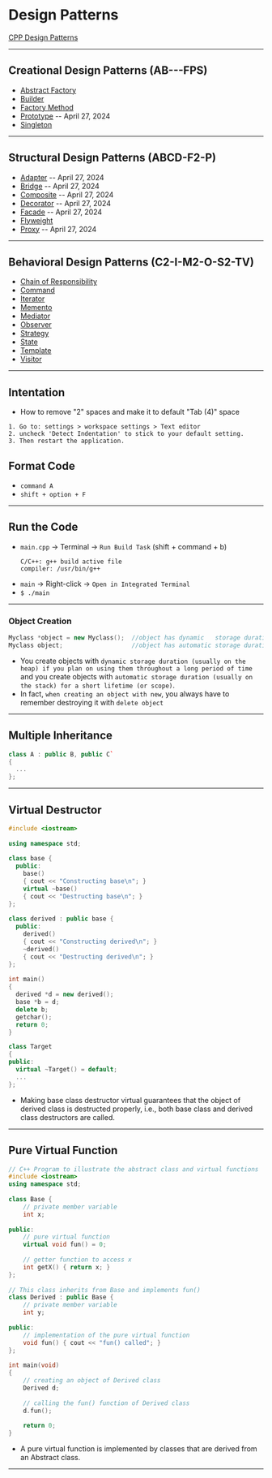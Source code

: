 # Design Patterns

[CPP Design Patterns](https://refactoring.guru/design-patterns/cpp)

***

## Creational Design Patterns (AB---FPS)

* [Abstract Factory](https://github.com/muarshad01/CPP_Design_Patterns/tree/main/Creational_Patterns/abstract_factory)
* [Builder](https://github.com/muarshad01/CPP_Design_Patterns/tree/main/Creational_Patterns/builder)
* [Factory Method](https://github.com/muarshad01/CPP_Design_Patterns/tree/main/Creational_Patterns/factory_method)
* [Prototype](https://github.com/muarshad01/CPP_Design_Patterns/tree/main/Creational_Patterns/prototype) -- April 27, 2024
* [Singleton](https://github.com/muarshad01/CPP_Design_Patterns/tree/main/Creational_Patterns/singleton)

***

## Structural Design Patterns (ABCD-F2-P)

* [Adapter](https://github.com/muarshad01/CPP_Design_Patterns/tree/main/Structural_Patterns/adapter) -- April 27, 2024
* [Bridge](https://github.com/muarshad01/CPP_Design_Patterns/tree/main/Structural_Patterns/bridge) -- April 27, 2024
* [Composite](https://github.com/muarshad01/CPP_Design_Patterns/tree/main/Structural_Patterns/composite) -- April 27, 2024
* [Decorator](https://github.com/muarshad01/CPP_Design_Patterns/tree/main/Structural_Patterns/decorator) -- April 27, 2024
* [Facade](https://github.com/muarshad01/CPP_Design_Patterns/tree/main/Structural_Patterns/facade) -- April 27, 2024
* [Flyweight](https://github.com/muarshad01/CPP_Design_Patterns/tree/main/Structural_Patterns/flyweight)
* [Proxy](https://github.com/muarshad01/CPP_Design_Patterns/tree/main/Structural_Patterns/proxy) -- April 27, 2024

***

## Behavioral Design Patterns (C2-I-M2-O-S2-TV)

* [Chain of Responsibility](https://github.com/muarshad01/CPP_Design_Patterns/tree/main/Behavioral_Patterns/chain_of_responsibility)
* [Command](https://github.com/muarshad01/CPP_Design_Patterns/tree/main/Behavioral_Patterns/command)
* [Iterator](https://github.com/muarshad01/CPP_Design_Patterns/tree/main/Behavioral_Patterns/iterator)
* [Memento](https://github.com/muarshad01/CPP_Design_Patterns/tree/main/Behavioral_Patterns/memento)
* [Mediator](https://github.com/muarshad01/CPP_Design_Patterns/tree/main/Behavioral_Patterns/mediator)
* [Observer](https://github.com/muarshad01/CPP_Design_Patterns/tree/main/Behavioral_Patterns/observer)
* [Strategy](https://github.com/muarshad01/CPP_Design_Patterns/tree/main/Behavioral_Patterns/strategy)
* [State](https://github.com/muarshad01/CPP_Design_Patterns/tree/main/Behavioral_Patterns/state)
* [Template](https://github.com/muarshad01/CPP_Design_Patterns/tree/main/Behavioral_Patterns/template_method)
* [Visitor](https://github.com/muarshad01/CPP_Design_Patterns/tree/main/Behavioral_Patterns/visitor)

***

## Intentation

* How to remove "2" spaces and make it to default "Tab (4)" space
```
1. Go to: settings > workspace settings > Text editor
2. uncheck 'Detect Indentation' to stick to your default setting.
3. Then restart the application.
```

## Format Code
* `command A`
* `shift + option + F`
  
***

## Run the Code
* `main.cpp` -> Terminal -> `Run Build Task` (shift + command + b)
  ```
  C/C++: g++ build active file
  compiler: /usr/bin/g++
  ```
* `main` -> Right-click -> `Open in Integrated Terminal`
* `$ ./main`

***

### Object Creation
```c++
Myclass *object = new Myclass();  //object has dynamic   storage duration (usually is on the heap)
Myclass object;                   //object has automatic storage duration (usually is on the stack)
```
* You create objects with `dynamic storage duration (usually on the heap) if you plan on using them throughout a long period of time` and you create objects with `automatic storage duration (usually on the stack) for a short lifetime (or scope)`.
* In fact, `when creating an object with new`, you always have to remember destroying it with `delete object`

***

## Multiple Inheritance
```c++
class A : public B, public C`
{
  ...
};
```

***

## Virtual Destructor
```c++
#include <iostream>
 
using namespace std;
 
class base {
  public:
    base()     
    { cout << "Constructing base\n"; }
    virtual ~base()
    { cout << "Destructing base\n"; }     
};
 
class derived : public base {
  public:
    derived()     
    { cout << "Constructing derived\n"; }
    ~derived()
    { cout << "Destructing derived\n"; }
};
 
int main()
{
  derived *d = new derived();  
  base *b = d;
  delete b;
  getchar();
  return 0;
}
```

```c++
class Target
{
public:
  virtual ~Target() = default;
  ...
};
```
* Making base class destructor virtual guarantees that the object of derived class is destructed properly, i.e., both base class and derived class destructors are called.

***

## Pure Virtual Function
```c++
// C++ Program to illustrate the abstract class and virtual functions
#include <iostream>
using namespace std;
 
class Base {
    // private member variable
    int x;
 
public:
    // pure virtual function
    virtual void fun() = 0;
 
    // getter function to access x
    int getX() { return x; }
};
 
// This class inherits from Base and implements fun()
class Derived : public Base {
    // private member variable
    int y;
 
public:
    // implementation of the pure virtual function
    void fun() { cout << "fun() called"; }
};
 
int main(void)
{
    // creating an object of Derived class
    Derived d;
 
    // calling the fun() function of Derived class
    d.fun();
 
    return 0;
}
```
* A pure virtual function is implemented by classes that are derived from an Abstract class.

*** 
